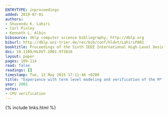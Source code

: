 ```yaml
---
ENTRYTYPE: inproceedings
added: 2019-07-01
authors:
- Shuvendu K. Lahiri
- Carl Pixley
- Kenneth L. Albin
bibsource: dblp computer science bibliography, http://dblp.org
biburl: http://dblp.uni-trier.de/rec/bib/conf/hldvt/LahiriPA01
booktitle: Proceedings of the Sixth IEEE International High-Level Design Validation and Test Workshop 2001, Monterey, California, USA, November 7-9, 2001
doi: 10.1109/HLDVT.2001.972816
layout: paper
pages: 109-114
read: false
readings: []
timestamp: Tue, 12 May 2015 17:11:46 +0200
title: "Experience with term level modeling and verification of the M* CORE microprocessor core"
year: 2001
notes:
- CPU verification
---
```

{% include links.html %}
